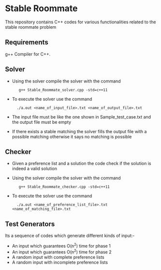 # Stable Roommate
This repository contains C++ codes for various functionalities related to the stable roommate problem

## Requirements
g++ Compiler for C++.

## Solver
- Using the solver compile the solver with the command

         g++ Stable_Roommate_solver.cpp -std=c++11
- To execute the solver use the command

        ./a.out <name_of_input_file>.txt <name_of_output_file>.txt
- The input file must be like the one shown in Sample_test_case.txt and the output file must be empty
- If there exists a stable matching the solver fills the output file with a possible matching otherwise it says no matching is possible

## Checker
- Given a preference list and a solution the code check if the solution is indeed a valid solution
- Using the solver compile the solver with the command

         g++ Stable_Roommate_checker.cpp -std=c++11
- To execute the solver use the command

        ./a.out <name_of_preference_list_file>.txt <name_of_matching_file>.txt
        
## Test Generators
Its a sequence of codes which generate different kinds of input:-
- An input which guarantees O(n<sup>2</sup>) time for phase 1
- An input which guarantees O(n<sup>2</sup>) time for phase 2
- A random input with complete preference lists
- A random input with incomplete preference lists
